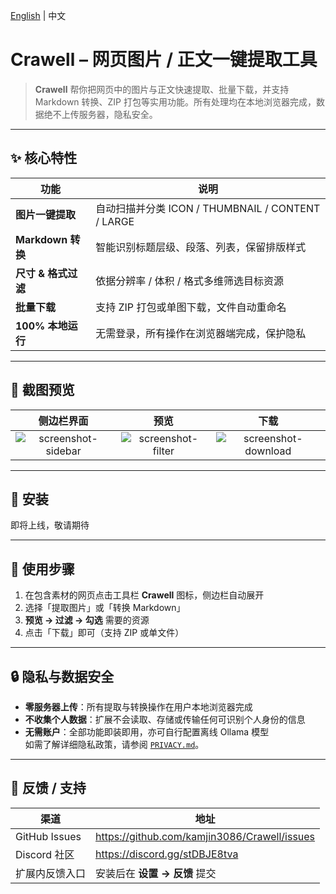[English](README.en.md) | 中文

# Crawell – 网页图片 / 正文一键提取工具

> **Crawell** 帮你把网页中的图片与正文快速提取、批量下载，并支持 Markdown 转换、ZIP 打包等实用功能。所有处理均在本地浏览器完成，数据绝不上传服务器，隐私安全。

---

## ✨ 核心特性
| 功能 | 说明 |
| --- | --- |
| **图片一键提取** | 自动扫描并分类 ICON / THUMBNAIL / CONTENT / LARGE |
| **Markdown 转换** | 智能识别标题层级、段落、列表，保留排版样式 |
| **尺寸 & 格式过滤** | 依据分辨率 / 体积 / 格式多维筛选目标资源 |
| **批量下载** | 支持 ZIP 打包或单图下载，文件自动重命名 |
| **100% 本地运行** | 无需登录，所有操作在浏览器端完成，保护隐私 |

---

## 📸 截图预览

| 侧边栏界面 | 预览 | 下载 |
| :--: | :--: | :--: |
| ![screenshot-sidebar](docs/assets/sidebar.png) | ![screenshot-filter](docs/assets/image.png) | ![screenshot-download](docs/assets/download.png) |

---

## 🚀 安装

即将上线，敬请期待

---

## 📝 使用步骤
1. 在包含素材的网页点击工具栏 **Crawell** 图标，侧边栏自动展开  
2. 选择「提取图片」或「转换 Markdown」  
3. **预览 → 过滤 → 勾选** 需要的资源  
4. 点击「下载」即可（支持 ZIP 或单文件）

---

## 🔒 隐私与数据安全
* **零服务器上传**：所有提取与转换操作在用户本地浏览器完成  
* **不收集个人数据**：扩展不会读取、存储或传输任何可识别个人身份的信息  
* **无需账户**：全部功能即装即用，亦可自行配置离线 Ollama 模型  
如需了解详细隐私政策，请参阅 [`PRIVACY.md`](PRIVACY.md)。

---

## 💬 反馈 / 支持
| 渠道 | 地址 |
| --- | --- |
| GitHub Issues | <https://github.com/kamjin3086/Crawell/issues> |
| Discord 社区 | <https://discord.gg/stDBJE8tva> |
| 扩展内反馈入口 | 安装后在 **设置 → 反馈** 提交 |

